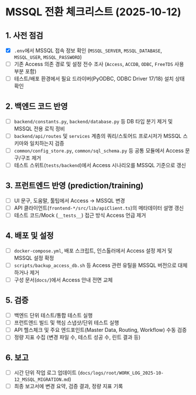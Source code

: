 # MSSQL 전환 체크리스트 (2025-10-12)

## 1. 사전 점검
- [x] `.env`에서 MSSQL 접속 정보 확인 (`MSSQL_SERVER`, `MSSQL_DATABASE`, `MSSQL_USER`, `MSSQL_PASSWORD`)
- [ ] 기존 Access 의존 경로 및 설정 전수 조사 (`Access`, `ACCDB`, `ODBC`, `FreeTDS` 사용 부분 포함)
- [ ] 테스트/배포 환경에서 필요 드라이버(PyODBC, ODBC Driver 17/18) 설치 상태 확인

## 2. 백엔드 코드 반영
- [ ] `backend/constants.py`, `backend/database.py` 등 DB 타입 분기 제거 및 MSSQL 전용 로직 정비
- [ ] `backend/api/routes` 및 `services` 계층의 쿼리/스토어드 프로시저가 MSSQL 스키마와 일치하는지 검증
- [ ] `common/config_store.py`, `common/sql_schema.py` 등 공통 모듈에서 Access 문구/구조 제거
- [ ] 테스트 스위트(`tests/backend`)에서 Access 시나리오를 MSSQL 기준으로 갱신

## 3. 프런트엔드 반영 (prediction/training)
- [ ] UI 문구, 도움말, 툴팁에서 Access -> MSSQL 변경
- [ ] API 클라이언트(`frontend-*/src/lib/apiClient.ts`)의 메타데이터 설명 갱신
- [ ] 테스트 코드/Mock (`__tests__`) 접근 방식 Access 언급 제거

## 4. 배포 및 설정
- [ ] `docker-compose.yml`, 배포 스크립트, 인스톨러에서 Access 설정 제거 및 MSSQL 설정 확정
- [ ] `scripts/backup_access_db.sh` 등 Access 관련 유틸을 MSSQL 버전으로 대체하거나 제거
- [ ] 구성 문서(`docs/`)에서 Access 안내 전면 교체

## 5. 검증
- [ ] 백엔드 단위 테스트/통합 테스트 실행
- [ ] 프런트엔드 빌드 및 핵심 스냅샷/단위 테스트 실행
- [ ] API 헬스체크 및 주요 엔드포인트(Master Data, Routing, Workflow) 수동 검증
- [ ] 정량 지표 수집 (변경 파일 수, 테스트 성공 수, 린트 결과 등)

## 6. 보고
- [ ] 시간 단위 작업 로그 업데이트 (`docs/logs/root/WORK_LOG_2025-10-12_MSSQL_MIGRATION.md`)
- [ ] 최종 보고서에 변경 요약, 검증 결과, 정량 지표 기록
